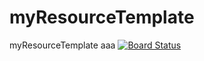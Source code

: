 # myResourceTemplate
myResourceTemplate
aaa
[![Board Status](https://dev.azure.com/youyuezheng/4d5633e5-8207-43e0-a5eb-6e05020a7dec/9b1ae39f-bb2d-4954-88cd-0ff15c554217/_apis/work/boardbadge/04c1762a-4edd-49e0-a60b-0457f80397f3)](https://dev.azure.com/youyuezheng/4d5633e5-8207-43e0-a5eb-6e05020a7dec/_boards/board/t/9b1ae39f-bb2d-4954-88cd-0ff15c554217/Microsoft.RequirementCategory/)
